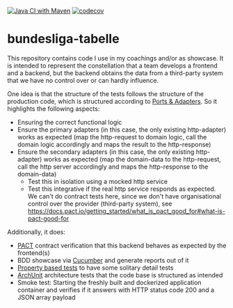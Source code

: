 [![Java CI with Maven](https://github.com/atruvia/bundesliga-tabelle/actions/workflows/maven.yml/badge.svg)](https://github.com/atruvia/bundesliga-tabelle/actions/workflows/maven.yml)
[![codecov](https://codecov.io/gh/pfichtner/bundesliga-tabelle/graph/badge.svg?token=M28D715AGT)](https://codecov.io/gh/pfichtner/bundesliga-tabelle)

# bundesliga-tabelle

This repository contains code I use in my coachings and/or as showcase. 
It is intended to represent the constellation that a team develops a frontend and a backend, but the backend obtains the data from a third-party system that we have no control over or can hardly influence. 

One idea is that the structure of the tests follows the structure of the production code, which is structured according to [Ports & Adapters](https://en.wikipedia.org/wiki/Hexagonal_architecture_(software)). 
So it highlights the following aspects: 
- Ensuring the correct functional logic
- Ensure the primary adapters (in this case, the only existing http-adapter) works as expected (map the http-request to domain logic, call the domain logic accordingly and maps the result to the http-response)
- Ensure the secondary adapters (in this case, the only existing http-adapter) works as expected (map the domain-data to the http-request, call the http server accordingly and maps the http-response to the domain-data)
  - Test this in isolation using a mocked http service
  - Test this integrative if the real http service responds as expected. We can't do contract tests here, since we don't have organisational control over the provider (third-party system), see https://docs.pact.io/getting_started/what_is_pact_good_for#what-is-pact-good-for

Additionally, it does: 
- [PACT](https://pact.io/) contract verification that this backend behaves as expected by the frontend(s)
- BDD showcase via [Cucumber](https://cucumber.io/) and generate reports out of it
- [Property based tests](https://jqwik.net/) to have some solitary detail tests
- [ArchUnit](https://www.archunit.org/) architecture tests that the code base is structured as intended
- Smoke test: Starting the freshly built and dockerized application container and verifies if it answers with HTTP status code 200 and a JSON array payload
